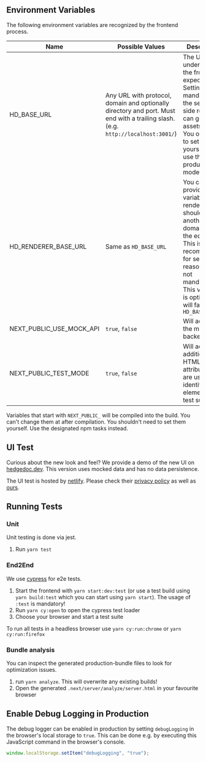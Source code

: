 <!--
SPDX-FileCopyrightText: 2021 The HedgeDoc developers (see AUTHORS file)

SPDX-License-Identifier: CC-BY-SA-4.0
-->

## Environment Variables

The following environment variables are recognized by the frontend process.

| Name                     | Possible Values                                                                                                                  | Description                                                                                                                                                                                                       |
| ------------------------ | -------------------------------------------------------------------------------------------------------------------------------- | ----------------------------------------------------------------------------------------------------------------------------------------------------------------------------------------------------------------- |
| HD_BASE_URL              | Any URL with protocol, domain and optionally directory and port. Must end with a trailing slash. (e.g. `http://localhost:3001/`) | The URL under which the frontend is expected. Setting this is mandatory so the server side rendering can generate assets URLs. You only need to set this yourself if you use the production mode.                 |
| HD_RENDERER_BASE_URL     | Same as `HD_BASE_URL`                                                                                                            | You can provide this variable if the renderer should use another domain than the editor. This is recommended for security reasons but not mandatory. This variable is optional and will fallback to `HD_BASE_URL` |
| NEXT_PUBLIC_USE_MOCK_API | `true`, `false`                                                                                                                  | Will activate the mocked backend                                                                                                                                                                                  |
| NEXT_PUBLIC_TEST_MODE    | `true`, `false`                                                                                                                  | Will activate additional HTML attributes that are used to identify elements for test suits.                                                                                                                       |

Variables that start with `NEXT_PUBLIC_` will be compiled into the build. You can't change them at after compilation.
You shouldn't need to set them yourself. Use the designated npm tasks instead.

## UI Test

Curious about the new look and feel? We provide a demo of the new UI on [hedgedoc.dev](https://hedgedoc.dev). This
version uses mocked data and has no data persistence.

The UI test is hosted by [netlify](https://netlify.com). Please check
their [privacy policy](https://netlify.com/privacy) as well as [ours](https://hedgedoc.org/privacy-policy).

## Running Tests

### Unit

Unit testing is done via jest.

1. Run `yarn test`

### End2End

We use [cypress](https://cypress.io) for e2e tests.

1. Start the frontend with `yarn start:dev:test` (or use a test build using `yarn build:test` which you can start
   using `yarn start`). The usage of `:test` is mandatory!
2. Run `yarn cy:open` to open the cypress test loader
3. Choose your browser and start a test suite

To run all tests in a headless browser use `yarn cy:run:chrome` or `yarn cy:run:firefox`

### Bundle analysis

You can inspect the generated production-bundle files to look for optimization issues.

1. run `yarn analyze`. This will overwrite any existing builds!
2. Open the generated `.next/server/analyze/server.html` in your favourite browser

## Enable Debug Logging in Production

The debug logger can be enabled in production by setting `debugLogging` in the browser's local storage to `true`.
This can be done e.g. by executing this JavaScript command in the browser's console.

```javascript
window.localStorage.setItem("debugLogging", "true");
```

